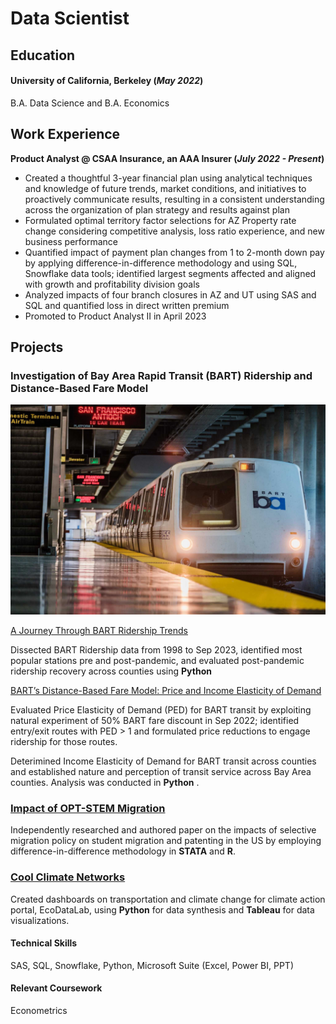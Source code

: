 # Data Scientist

## Education
#### University of California, Berkeley (_May 2022_)
B.A. Data Science and B.A. Economics 

## Work Experience
**Product Analyst @ CSAA Insurance, an AAA Insurer (_July 2022 - Present_)**
- Created a thoughtful 3-year financial plan using analytical techniques and knowledge of future trends, market conditions, and initiatives to proactively communicate results, resulting in a consistent understanding across the organization of plan strategy and results against plan
- Formulated optimal territory factor selections for AZ Property rate change considering competitive analysis, loss ratio experience, and new business performance
- Quantified impact of payment plan changes from 1 to 2-month down pay by applying difference-in-difference methodology and using SQL, Snowflake data tools; identified largest segments affected and aligned with growth and profitability division goals
- Analyzed impacts of four branch closures in AZ and UT using SAS and SQL and quantified loss in direct written premium
- Promoted to Product Analyst II in April 2023

## Projects
### Investigation of Bay Area Rapid Transit (BART) Ridership and Distance-Based Fare Model

![I](/assets/bart_image.jpeg)

[A Journey Through BART Ridership Trends](https://medium.com/@atmikapai/a-journey-through-bart-ridership-trends-5cfdd0819c0c)

Dissected BART Ridership data from 1998 to Sep 2023, identified most popular stations pre and post-pandemic, and evaluated post-pandemic ridership recovery across counties using **Python**

[BART’s Distance-Based Fare Model: Price and Income Elasticity of Demand](https://medium.com/@atmikapai/understanding-barts-distance-based-fare-model-d78751ca8454)

Evaluated Price Elasticity of Demand (PED) for BART transit by exploiting natural experiment of 50% BART fare discount in Sep 2022; identified entry/exit routes with PED > 1 and formulated price reductions to engage ridership for those routes.

Deterimined Income Elasticity of Demand for BART transit across counties and established nature and perception of transit service across Bay Area counties. Analysis was conducted in **Python** .

### [Impact of OPT-STEM Migration](https://drive.google.com/file/d/118bfGKnELZRF4oGHpZtPU3rMLqZk8e_d/view)

Independently researched and authored paper on the impacts of selective migration policy on student migration and patenting in the US by employing difference-in-difference methodology in **STATA** and **R**.

### [Cool Climate Networks](https://coolclimate.berkeley.edu/)

Created dashboards on transportation and climate change for climate action portal, EcoDataLab, using **Python** for data synthesis and **Tableau** for data visualizations.

#### Technical Skills
SAS, SQL, Snowflake, Python, Microsoft Suite (Excel, Power BI, PPT)

#### Relevant Coursework
Econometrics





